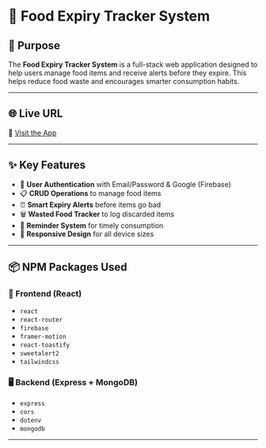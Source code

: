 # 🥫 Food Expiry Tracker System

## 🎯 Purpose

The **Food Expiry Tracker System** is a full-stack web application designed to help users manage food items and receive alerts before they expire. This helps reduce food waste and encourages smarter consumption habits.

---

## 🌐 Live URL

🔗 [Visit the App]()

---

## ✨ Key Features

- 🔐 **User Authentication** with Email/Password & Google (Firebase)
- 📋 **CRUD Operations** to manage food items
- ⏰ **Smart Expiry Alerts** before items go bad
- 🗑️ **Wasted Food Tracker** to log discarded items
- 🔔 **Reminder System** for timely consumption
- 📱 **Responsive Design** for all device sizes

---

## 📦 NPM Packages Used

### 🔧 Frontend (React)

- `react`
- `react-router`
- `firebase`
- `framer-motion`
- `react-toastify`
- `sweetalert2`
- `tailwindcss`

### 🖥️ Backend (Express + MongoDB)

- `express`
- `cors`
- `dotenv`
- `mongodb`

---
